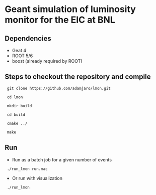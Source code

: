 # Geant simulation of luminosity monitor for the EIC at BNL

## Dependencies

- Geat 4
- ROOT 5/6
- boost (already required by ROOT)

## Steps to checkout the repository and compile

<pre><code> git clone https://github.com/adamjaro/lmon.git </pre></code>
<pre><code> cd lmon </pre></code>
<pre><code> mkdir build </pre></code>
<pre><code> cd build </pre></code>
<pre><code> cmake ../ </pre></code>
<pre><code> make </pre></code>

## Run

- Run as a batch job for a given number of events

<pre><code> ./run_lmon run.mac </pre></code>

- Or run with visualization

<pre><code> ./run_lmon </pre></code>

